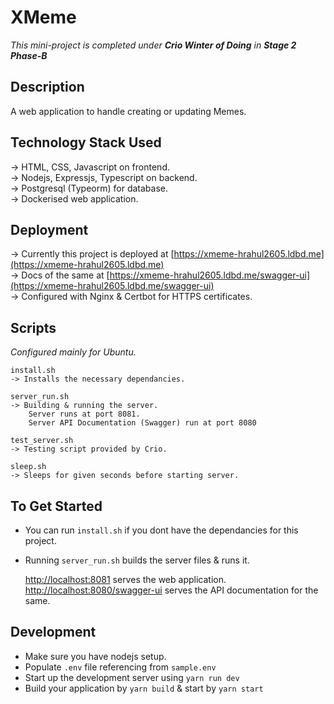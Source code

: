 # XMeme

*This mini-project is completed under **Crio Winter of Doing** in **Stage 2 Phase-B***

## Description

A web application to handle creating or updating Memes.  


## Technology Stack Used

-> HTML, CSS, Javascript on frontend.  
-> Nodejs, Expressjs, Typescript on backend.  
-> Postgresql (Typeorm) for database.  
-> Dockerised web application.

## Deployment

-> Currently this project is deployed at [https://xmeme-hrahul2605.ldbd.me](https://xmeme-hrahul2605.ldbd.me)    
-> Docs of the same at [https://xmeme-hrahul2605.ldbd.me/swagger-ui](https://xmeme-hrahul2605.ldbd.me/swagger-ui)    
-> Configured with Nginx & Certbot for HTTPS certificates.   

## Scripts

*Configured mainly for Ubuntu.*

    install.sh
    -> Installs the necessary dependancies. 

    server_run.sh
    -> Building & running the server. 
        Server runs at port 8081.
        Server API Documentation (Swagger) run at port 8080

    test_server.sh
    -> Testing script provided by Crio.

    sleep.sh
    -> Sleeps for given seconds before starting server.


## To Get Started

* You can run `install.sh` if you dont have the dependancies for this project.  

* Running `server_run.sh` builds the server files & runs it.

    [http://localhost:8081](http://localhost:8081) serves the web application.  
    [http://localhost:8080/swagger-ui](http://localhost:8080/swagger-ui) serves the API documentation for the same.

## Development

* Make sure you have nodejs setup.
* Populate `.env` file referencing from `sample.env`
* Start up the development server using `yarn run dev`
* Build your application by `yarn build` & start by `yarn start`